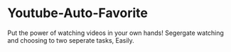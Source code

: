 # Youtube-Auto-Favorite
Put the power of watching videos in your own hands! Segergate watching and choosing to two seperate tasks, Easily.
